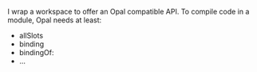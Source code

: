 I wrap a workspace to offer an Opal compatible API.
To compile code in a module, Opal needs at least:
- allSlots
- binding
- bindingOf:
- ...